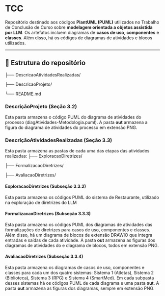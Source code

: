 # TCC 

Repositório destinado aos códigos **PlantUML (PUML)** utilizados no Trabalho de Conclusão de Curso sobre **modelagem orientada a objetos assistida por LLM**. Os artefatos incluem diagramas de **casos de uso**, **componentes** e **classes**. Além disso, há os códigos de diagramas de atividades e blocos utilizados.

---

## 📁 Estrutura do repositório
├── DescricaoAtividadesRealizadas/

├── DescricaoProjeto/

└── README.md

### DescriçãoProjeto (Seção 3.2)
Esta pasta armazena o código PUML do diagrama de atividades do processo (diagAtividades-Metodologia.puml).
A pasta **out** armazena a figura do diagrama de atividades do processo em extensão PNG.

### DescriçãoAtividadesRealizadas (Seção 3.3)
Esta pasta armazena as pastas de cada uma das etapas das atividades realizadas:
├── ExploracaoDiretrizes/

├── FormalizacaoDiretrizes/

├── AvaliacaoDiretrizes/

#### ExploracaoDiretrizes (Subseção 3.3.2)
Esta pasta armazena os códigos PUML do sistema de Restaurante, utilizado na exploração de diretrizes do LLM

#### FormalizacaoDiretrizes (Subseção 3.3.3)
Esta pasta armazena os códigos PUML dos diagramas de atividades das formalizações de diretrizes para casos de uso, componentes e classes. Além disso, há um diagrama de blocos de extensão DRAWIO que integra entradas e saídas de cada atividade.
A pasta **out** armazena as figuras dos diagramas de atividades do e diagrama de blocos, todos em extensão PNG.

#### AvaliacaoDiretrizes (Subseção 3.3.4)
Esta pasta armazena os diagramas de casos de uso, componentes e classes para cada um dos quatro sistemas: Sistema 1 (Atletas), Sistema 2 (Biblioteca), Sistema 3 (RPG) e Sistema 4 (SmartMed). Em cada subpasta desses sistemas há os códigos PUML de cada diagrama e uma pasta **out**. A pasta **out** armazena as figuras dos diagramas, sempre em extensão PNG.

